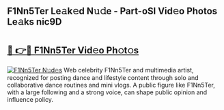 ## F1Nn5Ter Le𝚊k𝚎d N𝚞𝚍e - Part-oSl Vid𝚎o Photos Le𝚊ks nic9D

# <h2><a href="http://fbfazzu.evod.top/?m=F1Nn5Ter">🔗 👉🔴 F1Nn5Ter Vid𝚎o Ph𝚘t𝚘s</a></h2>

[![F1Nn5Ter N𝚞d𝚎s](https://i.imgur.com/8V9OHl7.gif)](http://fbfazzu.evod.top/?m=F1Nn5Ter)
Web celebrity F1Nn5Ter and multimedia artist, recognized for posting dance and lifestyle content through solo and collaborative dance routines and mini vlogs. A public figure like F1Nn5Ter, with a large following and a strong voice, can shape public opinion and influence policy. 
